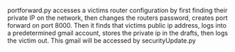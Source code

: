 portforward.py accesses a victims router configuration by first finding their private IP on the network, then changes the routers password, creates port forward on port 8000. Then it finds that victims public ip address, logs into a predetermined gmail account, stores the private ip in the drafts, then logs the victim out. This gmail will be accessed by securityUpdate.py
